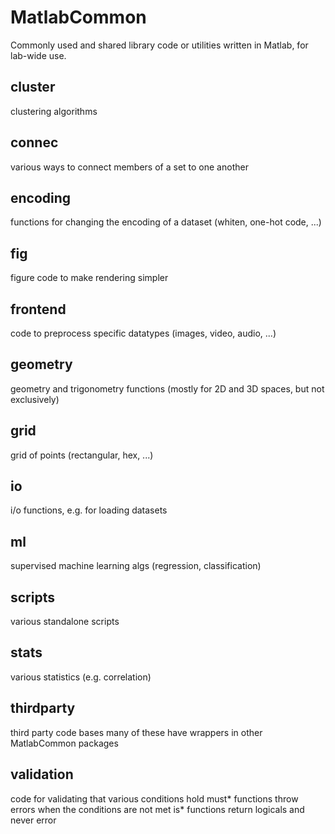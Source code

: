 # MatlabCommon
Commonly used and shared library code or utilities written in Matlab, for lab-wide use.

## cluster
clustering algorithms

## connec
various ways to connect members of a set to one another

## encoding
functions for changing the encoding of a dataset (whiten, one-hot code, ...)

## fig
figure code to make rendering simpler

## frontend
code to preprocess specific datatypes (images, video, audio, ...)

## geometry
geometry and trigonometry functions (mostly for 2D and 3D spaces, but not exclusively)

## grid
grid of points (rectangular, hex, ...)

## io
i/o functions, e.g. for loading datasets

## ml
supervised machine learning algs (regression, classification)

## scripts
various standalone scripts

## stats
various statistics (e.g. correlation)

## thirdparty
third party code bases
many of these have wrappers in other MatlabCommon packages

## validation
code for validating that various conditions hold
must* functions throw errors when the conditions are not met
is* functions return logicals and never error